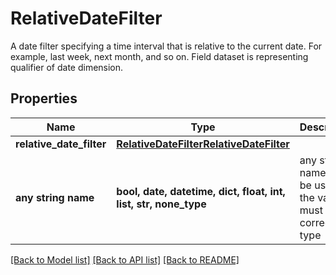 # RelativeDateFilter

A date filter specifying a time interval that is relative to the current date. For example, last week, next month, and so on. Field dataset is representing qualifier of date dimension.

## Properties
Name | Type | Description | Notes
------------ | ------------- | ------------- | -------------
**relative_date_filter** | [**RelativeDateFilterRelativeDateFilter**](RelativeDateFilterRelativeDateFilter.md) |  | 
**any string name** | **bool, date, datetime, dict, float, int, list, str, none_type** | any string name can be used but the value must be the correct type | [optional]

[[Back to Model list]](../README.md#documentation-for-models) [[Back to API list]](../README.md#documentation-for-api-endpoints) [[Back to README]](../README.md)


